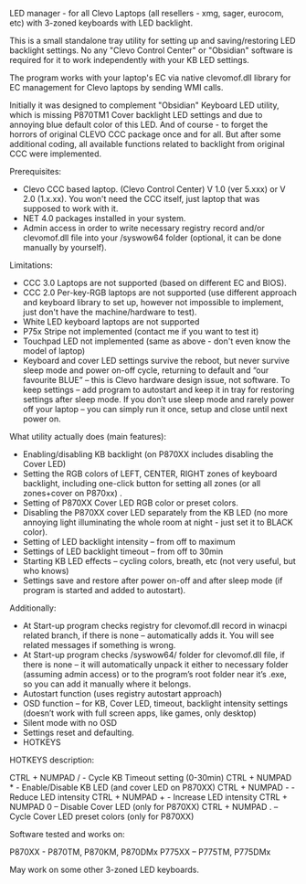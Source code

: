 LED manager - for all Clevo Laptops (all resellers - xmg, sager, eurocom, etc) with 3-zoned keyboards with LED backlight.

This is a small standalone tray utility for setting up and saving/restoring LED backlight settings. 
No any "Clevo Control Center" or "Obsidian" software is required for it to work independently with your KB  LED settings.

The program works with your laptop's EC via native clevomof.dll library for EC management for Clevo laptops by sending WMI calls.

Initially it was designed to complement "Obsidian" Keyboard LED utility, which is missing P870TM1 Cover backlight LED settings and due to annoying blue default color of this LED.
And of course - to forget the horrors of original CLEVO CCC package once and for all.
But after some additional coding, all available functions related to backlight from original CCC were implemented.

Prerequisites:
- Clevo CCC based laptop. (Clevo Control Center) V 1.0 (ver 5.xxx) or V 2.0 (1.x.xx). You won't need the CCC itself, just laptop that was supposed to work with it.  
- NET 4.0 packages installed in your system.
- Admin access in order to write necessary registry record and/or clevomof.dll file into your /syswow64 folder (optional, it can be done manually by yourself).

Limitations:
- CCC 3.0 Laptops are not supported (based on different EC and BIOS).
- CCC 2.0 Per-key-RGB laptops are not supported (use different approach and keyboard library to set up, however not impossible to implement, just don't have the machine/hardware to test).
- White LED keyboard laptops are not supported
- P75x Stripe not implemented (contact me if you want to test it)
- Touchpad LED not implemented (same as above - don't even know the model of laptop)
- Keyboard and cover LED settings survive the reboot, but never survive sleep mode and power on-off cycle, returning to default and “our favourite BLUE” – this is Clevo hardware design issue, not software. To keep settings – add program to autostart and keep it in tray for restoring settings after sleep mode. 
If you don’t use sleep mode and rarely power off your laptop – you can simply run it once, setup and close until next power on.

What utility actually does (main features):

- Enabling/disabling KB backlight (on P870XX includes disabling the Cover LED)
- Setting the RGB colors of LEFT, CENTER, RIGHT zones of keyboard backlight, including one-click button for setting all zones (or all zones+cover on P870xx) .
- Setting of P870XX Cover LED RGB color or preset colors.
- Disabling the P870XX cover LED separately from the KB LED (no more annoying light illuminating the whole room at night - just set it to BLACK color).
- Setting of LED backlight intensity – from off to maximum
- Settings of LED backlight timeout – from off to 30min
- Starting KB LED effects – cycling colors, breath, etc (not very useful, but who knows)
- Settings save and restore after power on-off and after sleep mode (if program is started and added to autostart).

Additionally:
- At Start-up program checks registry for clevomof.dll record in winacpi related branch, if there is none – automatically adds it. You will see related messages if something is wrong.
- At Start-up program checks /syswow64/ folder for clevomof.dll file, if there is none – it will automatically unpack it either to necessary folder (assuming admin access) or to the program’s root folder near it’s .exe, so you can add it manually where it belongs.
- Autostart function (uses registry autostart approach)
- OSD function – for KB, Cover LED, timeout, backlight intensity settings (doesn’t work with full screen apps, like games, only desktop)
- Silent mode with no OSD
- Settings reset and defaulting.
- HOTKEYS

HOTKEYS description:

CTRL + NUMPAD / - Cycle KB Timeout setting (0-30min)
CTRL + NUMPAD * - Enable/Disable KB LED (and cover LED on P870XX)
CTRL + NUMPAD - - Reduce LED intensity
CTRL + NUMPAD + - Increase LED intensity
CTRL + NUMPAD 0 – Disable Cover LED (only for P870XX)
CTRL + NUMPAD . – Cycle Cover LED preset colors (only for P870XX)


Software tested and works on:

P870XX - P870TM, P870KM, P870DMx
P775XX – P775TM, P775DMx

May work on some other 3-zoned LED keyboards.
